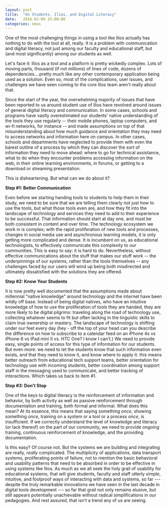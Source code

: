```yaml
---
layout: post
title:  "On Students, Ilios, and Digital Literacy"
date:   2016-02-09 15:00:00
categories: news
---
```

One of the most challenging things in using a tool like Ilios actually has nothing to do with the tool at all, really. It is a problem with communication and digital literacy, not just among our faculty and educational staff, but (and most significantly) among our students as well.

Let's face it: Ilios as a tool and a platform is pretty wickedly complex. Lots of moving parts, thousand (if not millions) of lines of code, dozens of dependencies....pretty much like any other contemporary application being used as a solution. Even so, most of the complications, user issues, and challenges we have seen coming to the core Ilios team aren't really about that.

Since the start of the year, the overwhelming majority of issues that have been reported to us around student use of Ilios have revolved around issues of general digital literacy and communication. In some cases, schools and programs have vastly overestimated our students' native understanding of the tools they use regularly -- their mobile phones, laptop computers, and wi-fi networks, for instance -- and made assumptions on top of that misunderstanding about how much guidance and orientation they may need to access networks and information here on campus. In other cases, schools and departments have neglected to provide them with even the barest outline of a process by which they can discover the sort of information they need to move ahead: where to go for technical assistance, what to do when they encounter problems accessing information on the web, in their online learning environments, in forums, or getting to a download or streaming presentation.

This is disheartening. But what can we do about it?

__Step #1: Better Communication__

Even before we starting handing tools to students to help them in their study, we need to be sure that we are telling them clearly not just how to use the tools, but what those tools even are, and how they fit into the landscape of technology and services they need to add to their experience to be successful. That information should start at day one, and must be both consistent in content and over time. The technology ecosystem we work in is complex; with the rapid proliferation of new tools and processes, changes in social media use and asynchronous learning models, it is only getting more complicated and dense. It is incumbent on us, as educational technologists, to effectively communicate this complexity to our communities. This is easy to say: it is hard to do. Nevertheless, without effective communications about the stuff that makes our stuff work -- the underpinnings of our systems, rather than the tools themselves -- any challenges faced by our users will wind up being both misdirected and ultimately dissatisfied with the solutions they are offered.

__Step #2: Know Your Students__

It is now pretty well documented that the assumptions made about millennial "native knowledge" around technology and the internet have been wildly off base. Instead of being digital natives, who have an intuitive knowledge of how to use the proliferation of tools they are handed, they are more likely to be digital pilgrims: traveling along the road of technology use, collecting whatever seems to fit but often lacking in the linguistic skills to claim true ownership or mastery. The landscape of technology is shifting under our feet every day (hey - off the top of your head can you describe the difference on how to subscribe to a calendar feed on an iPhone 4s vs iPhone 6 vs iPad mini II vs. HTC One? I know I can't.) We need to provide easy, single points of access for this type of information for our students. But even more: we need to let the students know that such information even exists, and that they need to know it, and know where to apply it. this means better outreach from educational tech support teams, better orientation for technology use with incoming students, better coordination among support staff in the messaging used to communicate, and better tracking of interactions. Which takes us back to item #1.

__Step #3: Don't Stop__

One of the keys to digital literacy is the reinforcement of information and behavior, by both activity as well as passive reinforcement through documentation and training, both formal and informal. What does this mean? At its essence, this means that saying something *once*, showing something *once*, training on a system or a tool or a process *once*, is insufficient. If we correctly understand the level of knowledge and literacy (or lack thereof) on the part of our community, we need to provide ongoing training, continuous reinforcement of knowledge, and the providing documentation.

Is this easy? Of course not. But the systems we are building and integrating are really, *really* complicated. The multiplicity of applications, data transport systems, proliferating points of failure, not to mention the basic behavioral and usability patterns that need to be absorbed in order to be effective in using systems like Ilios. As much as we all seek the holy grail of usability for educational systems, that will give students, faculty and staff utterly simple, intuitive, and foolproof ways of interacting with data and systems, so far --- despite the truly remarkable innovations we have seen in the last decade in digital tools development --- so far that grail not only remains elusive, but still appears potentially unachievable without radical simplifications in our pedagogies. And rest assured, that isn't a trend any of us are seeing.
